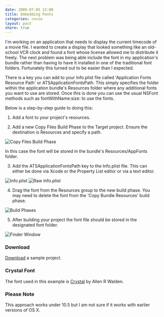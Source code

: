 ```yaml
---
date: 2009-07-05 12:00
title: Embedding Fonts
categories: cocoa
layout: post
share: true
---
```


I'm working on an application that needs to display the current timecode of a movie file. I wanted to create a display that looked something like an old-school VCR clock and found a font whose license allowed me to distribute it freely. The next problem was being able include the font in my application's bundle rather than having to have it installed in one of the traditional font folders. Fortunately this turned out to be easier than I expected.

There is a key you can add to your Info.plist file called 'Application Fonts Resource Path' or ATSApplicationFontsPath. This simply specifies the folder within the application bundle's Resources folder where any additional fonts you want to use are stored. Once this is done you can use the usual NSFont methods such as fontWithName:size: to use the fonts.

Below is a step-by-step guide to doing this:

1. Add a font to your project's resources.

2. Add a new Copy Files Build Phase to the Target project. Ensure the destination is Resources and specify a path.

<img src="http://images.swwritings.com/2009-07-05-embedding-fonts-01.png" alt="Copy Files Build Phase" />

In this case the font will be stored in the bundle's Resources/AppFonts folder.

3. Add the ATSApplicationFontsPath key to the Info.plist file. This can either be done via Xcode or the Property List editor or via a text editor.

<img src="http://images.swwritings.com/2009-07-05-embedding-fonts-02.png" alt="Info.plist" />

<img src="http://images.swwritings.com/2009-07-05-embedding-fonts-03.png" alt="Raw Info.plist" />

4. Drag the font from the Resources group to the new build phase. You may need to delete the font from the 'Copy Bundle Resources' build phase.

<img src="http://images.swwritings.com/2009-07-05-embedding-fonts-04.png" alt="Build Phases" />

5. After building your project the font file should be stored in the designated font folder.

<img src="http://images.swwritings.com/2009-07-05-embedding-fonts-05.png" alt="Finder Window" />

### Download
[Download](http://images.swwritings.com/2009-07-05-embedding-fonts.zip) a sample project.

### Crystal Font
The font used in this example is [Crystal](http://www.fontspace.com/allen-r-walden/crystal) by Allen R Walden.

### Please Note
This approach works under 10.5 but I am not sure if it works with earlier versions of OS X.
